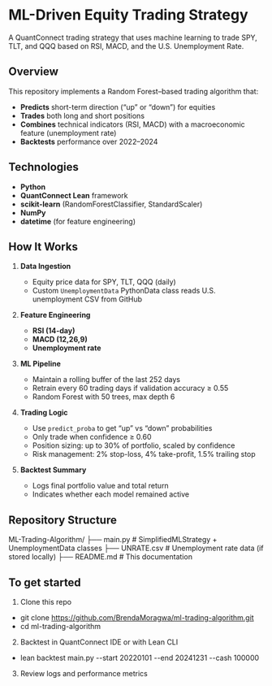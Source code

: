 # ML-Driven Equity Trading Strategy

A QuantConnect trading strategy that uses machine learning to trade SPY, TLT, and QQQ based on RSI, MACD, and the U.S. Unemployment Rate.

## Overview

This repository implements a Random Forest–based trading algorithm that:

- **Predicts** short-term direction (“up” or “down”) for equities  
- **Trades** both long and short positions  
- **Combines** technical indicators (RSI, MACD) with a macroeconomic feature (unemployment rate)  
- **Backtests** performance over 2022–2024  

## Technologies

- **Python**  
- **QuantConnect Lean** framework  
- **scikit-learn** (RandomForestClassifier, StandardScaler)  
- **NumPy**  
- **datetime** (for feature engineering)  

## How It Works

1. **Data Ingestion**  
   - Equity price data for SPY, TLT, QQQ (daily)  
   - Custom `UnemploymentData` PythonData class reads U.S. unemployment CSV from GitHub  

2. **Feature Engineering**  
   - **RSI (14-day)**  
   - **MACD (12,26,9)**  
   - **Unemployment rate**  

3. **ML Pipeline**  
   - Maintain a rolling buffer of the last 252 days  
   - Retrain every 60 trading days if validation accuracy ≥ 0.55  
   - Random Forest with 50 trees, max depth 6  

4. **Trading Logic**  
   - Use `predict_proba` to get “up” vs “down” probabilities  
   - Only trade when confidence ≥ 0.60  
   - Position sizing: up to 30% of portfolio, scaled by confidence  
   - Risk management: 2% stop-loss, 4% take-profit, 1.5% trailing stop  

5. **Backtest Summary**  
   - Logs final portfolio value and total return  
   - Indicates whether each model remained active  

## Repository Structure

ML-Trading-Algorithm/
├── main.py                  # SimplifiedMLStrategy + UnemploymentData classes
├── UNRATE.csv               # Unemployment rate data (if stored locally)
├── README.md                # This documentation

## To get started
1. Clone this repo
- git clone https://github.com/BrendaMoragwa/ml-trading-algorithm.git
- cd ml-trading-algorithm
  
2. Backtest in QuantConnect IDE or with Lean CLI
- lean backtest main.py --start 20220101 --end 20241231 --cash 100000

3. Review logs and performance metrics


